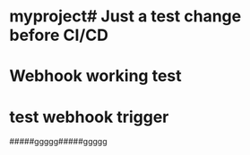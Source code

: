 # myproject# Just a test change before CI/CD
# Webhook working test
# test webhook trigger

#####ggggg#####ggggg
